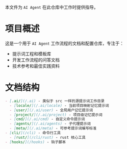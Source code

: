
本文件为 `AI Agent` 在此仓库中工作时提供指导。





# 项目概述

这是一个用于 `AI Agent` 工作流程的文档和配置仓库，专注于：
- 提示词工程和模板库
- 开发工作流程的问答文档
- 技术参考和最佳实践资料




# 文档结构

```md
- [.ai/](/.ai) - 类似于 src 一样的源提示词工作目录
  - [locale/](/.ai/locale) - 当前项目映射记忆提示词
  - [user/](/.ai/user) - 全局用户记忆提示词
  - [project/](/.ai/project) - 项目级记忆提示词
  - [cmd/](/.ai/cmd) - 自定义命令提示词
  - [agents/](/.ai/agents) - 子代理提示词
  - [meta/](/.ai/meta) - 可参考提示词编写标准
- [cli/](/cli) - 命令行工具
  - [rust/](/cli/rust) - rust 核心工具
- [hooks/](/hooks) - 钩子脚本
```

